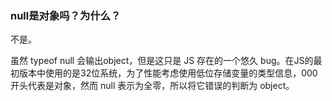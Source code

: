 ### null是对象吗？为什么？

不是。

虽然 typeof null 会输出object，但是这只是 JS 存在的一个悠久 bug。在JS的最初版本中使用的是32位系统，为了性能考虑使用低位存储变量的类型信息，000开头代表是对象，然而 null 表示为全零，所以将它错误的判断为 object。
